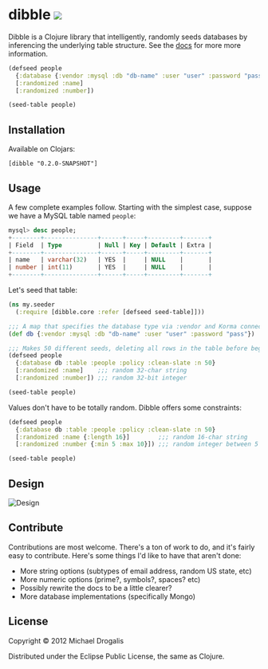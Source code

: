 # dibble <a href="https://travis-ci.org/MichaelDrogalis/dibble"><img src="https://api.travis-ci.org/MichaelDrogalis/dibble.png" /></a>

Dibble is a Clojure library that intelligently, randomly seeds databases by inferencing the underlying table structure.
See the [docs](http://michaeldrogalis.github.com/dibble) for more more information.

```clojure
(defseed people
  {:database {:vendor :mysql :db "db-name" :user "user" :password "pass"} :table :people :n 200}
  [:randomized :name]
  [:randomized :number])

(seed-table people)
```

## Installation

Available on Clojars:

    [dibble "0.2.0-SNAPSHOT"]

## Usage

A few complete examples follow. Starting with the simplest case, suppose we have a MySQL table named `people`:
```sql
mysql> desc people;
+--------+---------------+------+-----+---------+-------+
| Field  | Type          | Null | Key | Default | Extra |
+--------+---------------+------+-----+---------+-------+
| name   | varchar(32)   | YES  |     | NULL    |       |
| number | int(11)       | YES  |     | NULL    |       |
+--------+---------------+------+-----+---------+-------+
```

Let's seed that table:
```clojure
(ns my.seeder
  (:require [dibble.core :refer [defseed seed-table]]))

;;; A map that specifies the database type via :vendor and Korma connection information.
(def db {:vendor :mysql :db "db-name" :user "user" :password "pass"})

;;; Makes 50 different seeds, deleting all rows in the table before beginning (using :clean-slate).
(defseed people
  {:database db :table :people :policy :clean-slate :n 50}
  [:randomized :name]    ;;; random 32-char string
  [:randomized :number]) ;;; random 32-bit integer

(seed-table people)
```

Values don't have to be totally random. Dibble offers some constraints:
```clojure
(defseed people
  {:database db :table :people :policy :clean-slate :n 50}
  [:randomized :name {:length 16}]        ;;; random 16-char string
  [:randomized :number {:min 5 :max 10}]) ;;; random integer between 5 and 10 inclusive

(seed-table people)
```

## Design

![Design](http://i48.tinypic.com/2nbampd.png)

## Contribute

Contributions are most welcome. There's a ton of work to do, and it's fairly easy to contribute.
Here's some things I'd like to have that aren't done:

- More string options (subtypes of email address, random US state, etc)
- More numeric options (prime?, symbols?, spaces? etc)
- Possibly rewrite the docs to be a little clearer?
- More database implementations (specifically Mongo)

## License

Copyright © 2012 Michael Drogalis

Distributed under the Eclipse Public License, the same as Clojure.

